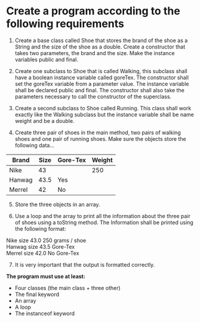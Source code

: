 # Create a program according to the following requirements

1) Create a base class called Shoe that stores the brand of the shoe as a String and the size of the shoe as a double. 
Create a constructor that takes two parameters, the brand and the size. Make the instance variables public and final.

2) Create one subclass to Shoe that is called Walking, this subclass shall have a boolean instance variable called goreTex.
The constructor shall set the goreTex variable from a parameter value. The instance variable shall be declared public and final.
The constructor shall also take the parameters necessary to call the constructor of the superclass.

3) Create a second subclass to Shoe called Running. 
This class shall work exactly like the Walking subclass but the instance variable shall be name weight and be a double.

4) Create three pair of shoes in the main method, two pairs of walking shoes and one pair of running shoes. Make sure the objects store the following data...

| Brand | Size | Gore-Tex | Weight |
|-------|------|----------|--------|
| Nike  | 43   |          | 250    |
| Hanwag| 43.5 | Yes      |        |
| Merrel| 42   | No       |        |

5) Store the three objects in an array.

6) Use a loop and the array to print all the information about the three pair of shoes using a toString method.
The Information shall be printed using the following format: 

Nike size 43.0 250 grams / shoe <br />
Hanwag size 43.5 Gore-Tex <br />
Merrel size 42.0 No Gore-Tex <br />

7) It is very important that the output is formatted correctly.

<b>The program must use at least:</b>
- Four classes (the main class + three other)
- The final keyword
- An array
- A loop
- The instanceof keyword